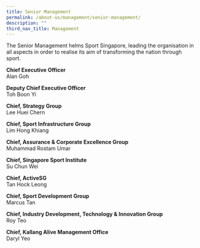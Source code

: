 ```yaml
---
title: Senior Management
permalink: /about-us/management/senior-management/
description: ""
third_nav_title: Management
---
```

The Senior Management helms Sport Singapore, leading the organisation in all aspects in order to realise its aim of transforming the nation through sport.

**Chief Executive Officer** 
<br>
Alan Goh

**Deputy Chief Executive Officer**
<br>
Toh Boon Yi

**Chief, Strategy Group**
<br>
Lee Huei Chern

**Chief, Sport Infrastructure Group**
<br>
Lim Hong Khiang

**Chief, Assurance &amp; Corporate Excellence Group**
<br>
Muhammad Rostam Umar

**Chief, Singapore Sport Institute**
<br>
Su Chun Wei

**Chief, ActiveSG**
<br>
Tan Hock Leong

**Chief, Sport Development Group**
<br>
Marcus Tan

**Chief, Industry Development, Technology &amp; Innovation Group**
<br>
Roy Teo

**Chief, Kallang Alive Management Office**
<br>
Daryl Yeo